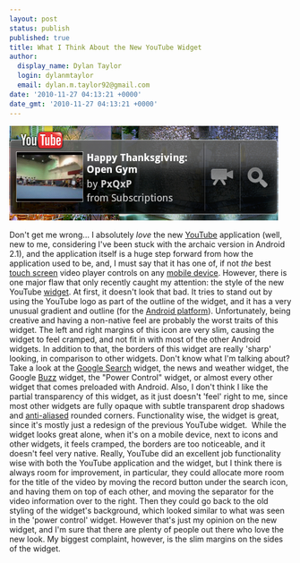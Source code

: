 ```yaml
---
layout: post
status: publish
published: true
title: What I Think About the New YouTube Widget
author:
  display_name: Dylan Taylor
  login: dylanmtaylor
  email: dylan.m.taylor92@gmail.com
date: '2010-11-27 04:13:21 +0000'
date_gmt: '2010-11-27 04:13:21 +0000'
---
```

<p><a rel="attachment wp-att-921" href="/pages/blog/2010/11/27/what-i-think-about-the-new-froyo-youtube-widget/youtube-widget/"><img class="aligncenter size-full wp-image-921" title="youtube-widget" src="/images/blog/2010/12/youtube-widget.png" alt="" width="480" height="169" /></a></p>
<p>Don't get me wrong... I absolutely <em>love</em> the new <a class="zem_slink" title="YouTube" rel="homepage" href="http://www.youtube.com/">YouTube</a> application (well, new to me, considering I've been stuck with the archaic version in Android 2.1), and the application itself is a huge step forward from how the application used to be, and, I must say that it has one of, if not <em>the</em> best <a class="zem_slink" title="Touchscreen" rel="wikipedia" href="http://en.wikipedia.org/wiki/Touchscreen">touch screen</a> video player controls on any <a class="zem_slink" title="Mobile device" rel="wikipedia" href="http://en.wikipedia.org/wiki/Mobile_device">mobile device</a>. However, there is one major flaw that only recently caught my attention: the style of the new YouTube <a class="zem_slink" title="GUI widget" rel="wikipedia" href="http://en.wikipedia.org/wiki/GUI_widget">widget</a>. At first, it doesn't look that bad. It tries to stand out by using the YouTube logo as part of the outline of the widget, and it has a very unusual gradient and outline (for the <a class="zem_slink" title="Android" rel="homepage" href="http://code.google.com/android/">Android platform</a>). Unfortunately, being creative and having a non-native feel are probably the worst traits of this widget. The left and right margins of this icon are very slim, causing the widget to feel cramped, and not fit in with most of the other Android widgets. In addition to that, the borders of this widget are really 'sharp' looking, in comparison to other widgets. Don't know what I'm talking about? Take a look at the <a class="zem_slink" title="Google" rel="homepage" href="http://google.com">Google Search</a> widget, the news and weather widget, the Google <a class="zem_slink" title="Google Buzz" rel="homepage" href="http://buzz.google.com">Buzz</a> widget, the "Power Control" widget, or almost every other widget that comes preloaded with Android. Also, I don't think I like the partial transparency of this widget, as it just doesn't 'feel' right to me, since most other widgets are fully opaque with subtle transparent drop shadows and <a class="zem_slink" title="Spatial anti-aliasing" rel="wikipedia" href="http://en.wikipedia.org/wiki/Spatial_anti-aliasing">anti-aliased</a> rounded corners. Functionality wise, the widget is great, since it's mostly just a redesign of the previous YouTube widget.  While the widget looks great alone, when it's on a mobile device, next to icons and other widgets, it feels cramped, the borders are too noticeable, and it doesn't feel very native. Really, YouTube did an excellent job functionality wise with both the YouTube application and the widget, but I think there is always room for improvement, in particular, they could allocate more room for the title of the video by moving the record button under the search icon, and having them on top of each other, and moving the separator for the video information over to the right. Then they could go back to the old styling of the widget's background, which looked similar to what was seen in the 'power control' widget. However that's just my opinion on the new widget, and I'm sure that there are plenty of people out there who love the new look. My biggest complaint, however, is the slim margins on the sides of the widget.</p>
<div class="zemanta-pixie" style="margin-top: 10px; height: 15px;"><img class="zemanta-pixie-img" style="border: medium none; float: right;" src="/images/blog/2010/12/pixy9.gif" alt="" /></div>
